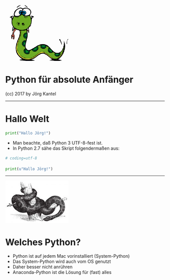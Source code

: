 <!-- $theme: gaia -->

![](images/python-verwirrt.png)

# Python für absolute Anfänger

(cc) 2017 by Jörg Kantel

---

# Hallo Welt

```python
print("Hallo Jörg!")
```

- Man beachte, daß Python 3 UTF-8-fest ist. 
- In Python 2.7 sähe das Skript folgendermaßen aus:

```python
# coding=utf-8

print(u"Hallo Jörg!")
```
---

![](images/anaconda-s.jpg)

# Welches Python?

- Python ist auf jedem Mac vorinstalliert (System-Python)
- Das System-Python wird auch vom OS genutzt
- Daher besser nicht anrühren
- Anaconda-Python ist die Lösung für (fast) alles